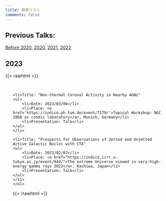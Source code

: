 ```yaml
---
title: 発表リスト
comments: false
---
```




## Previous Talks:
[Before 2020](../talk_before2020/), [2020](../talk_2020/), [2021](../talk_2021/), [2022](../talk_2022/)

## 2023
{{< rawhtml >}}
    <ol reversed> 
    
    <li>Title: "Non-thermal Coronal Activity in Nearby AGNs"
    <ul>
        <li>Date: 2023/03/06</li>
        <li>Place: <a href='https://indico.ph.tum.de/event/7179/'>Topical Workshop: NGC 1068 as cosmic laboratory</a>, Munich, Germany</li>
        <li>Presentation: Talk</li>
    </ul>
    </li>
    
    <li>Title: "Prospects for Observations of Jetted and Unjetted Active Galactic Nuclei with CTA"
    <ul>
        <li>Date: 2023/02/07</li>
        <li>Place: <a href="https://indico.icrr.u-tokyo.ac.jp/event/844/">The extreme Universe viewed in very-high-energy gamma rays 2022</a>, Kashiwa, Japan</li>
        <li>Presentation: Talk</li>
    </ul>
    </li>
    </ol>
{{< /rawhtml >}}
